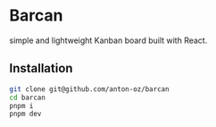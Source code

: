 # Barcan

simple and lightweight Kanban board built with React.

## Installation

```bash
git clone git@github.com/anton-oz/barcan
cd barcan
pnpm i
pnpm dev
```
